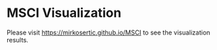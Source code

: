 # MSCI Visualization

Please visit https://mirkosertic.github.io/MSCI to see the visualization results.

